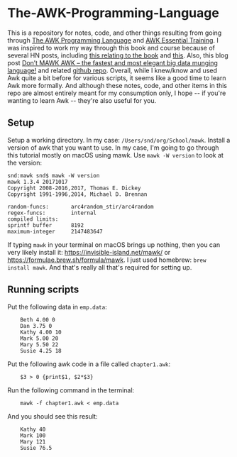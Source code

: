 # The-AWK-Programming-Language


This is a repository for notes, code, and other things resulting from going through [The AWK Programming Language](https://ia802309.us.archive.org/25/items/pdfy-MgN0H1joIoDVoIC7/The_AWK_Programming_Language.pdf) and [AWK Essential Training](https://daviddlevine.com/2014/05/announcing-the-release-of-awk-essential-training-at-lynda-com/). I was inspired to work my way through this book and course because of several HN posts, including [this relating to the book](https://news.ycombinator.com/item?id=17140934) and [this](https://news.ycombinator.com/item?id=17322412). Also, this blog post [Don’t MAWK AWK – the fastest and most elegant big data munging language!](http://brenocon.com/blog/2009/09/dont-mawk-awk-the-fastest-and-most-elegant-big-data-munging-language/) and related [github repo](https://github.com/brendano/awkspeed). Overall, while I knew/know and used Awk quite a bit before for various scripts, it seems like a good time to learn Awk more formally. And although these notes, code, and other items in this repo are almost entirely meant for my consumption only, I hope -- if you're wanting to learn Awk -- they're also useful for you.


## Setup

Setup a working directory. In my case: `/Users/snd/org/School/mawk`. Install a version of awk that you want to use. In my case, I'm going to go through this tutorial mostly on macOS using mawk. Use `mawk -W version` to look at the version:

    snd:mawk snd$ mawk -W version
    mawk 1.3.4 20171017
    Copyright 2008-2016,2017, Thomas E. Dickey
    Copyright 1991-1996,2014, Michael D. Brennan

    random-funcs:       arc4random_stir/arc4random
    regex-funcs:        internal
    compiled limits:
    sprintf buffer      8192
    maximum-integer     2147483647
    
If typing `mawk` in your terminal on macOS brings up nothing, then you can very likely install it: https://invisible-island.net/mawk/ or https://formulae.brew.sh/formula/mawk. I just used homebrew: `brew install mawk`. And that's really all that's required for setting up.


## Running scripts

Put the following data in `emp.data`:

        Beth 4.00 0 
        Dan 3.75 0 
        Kathy 4.00 10 
        Mark 5.00 20 
        Mary 5.50 22 
        Susie 4.25 18


Put the following awk code in a file called `chapter1.awk`:

        $3 > 0 {print$1, $2*$3}

Run the following command in the terminal:

        mawk -f chapter1.awk < emp.data

And you should see this result:

        Kathy 40
        Mark 100
        Mary 121
        Susie 76.5





